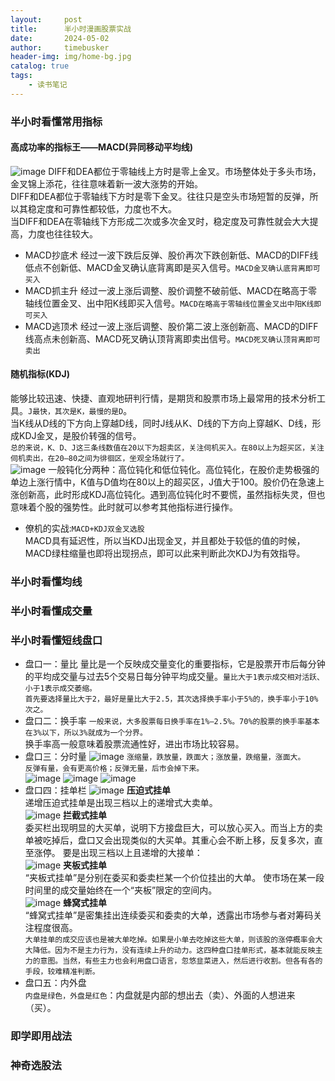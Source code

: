 ```yaml
---
layout:     post
title:      半小时漫画股票实战
date:       2024-05-02
author:     timebusker
header-img: img/home-bg.jpg
catalog: true
tags:
    - 读书笔记
---  
```


### 半小时看懂常用指标
#### 高成功率的指标王——MACD(异同移动平均线)   
![image](/img/reader/bxsmh_gpsz/20240503112833.jpg) 
DIFF和DEA都位于零轴线上方时是零上金叉。市场整体处于多头市场，金叉锦上添花，往往意味着新一波大涨势的开始。    
DIFF和DEA都位于零轴线下方时是零下金叉。往往只是空头市场短暂的反弹，所以其稳定度和可靠性都较低，力度也不大。        
当DIFF和DEA在零轴线下方形成二次或多次金叉时，稳定度及可靠性就会大大提高，力度也往往较大。      
- MACD抄底术
经过一波下跌后反弹、股价再次下跌创新低、MACD的DIFF线低点不创新低、MACD金叉确认底背离即是买入信号。`MACD金叉确认底背离即可买入`        
- MACD抓主升
经过一波上涨后调整、股价调整不破前低、MACD在略高于零轴线位置金叉、出中阳K线即买入信号。`MACD在略高于零轴线位置金叉出中阳K线即可买入`     
- MACD逃顶术
经过一波上涨后调整、股价第二波上涨创新高、MACD的DIFF线高点未创新高、MACD死叉确认顶背离即卖出信号。`MACD死叉确认顶背离即可卖出`     

#### 随机指标(KDJ)
能够比较迅速、快捷、直观地研判行情，是期货和股票市场上最常用的技术分析工具。`J最快，其次是K，最慢的是D`。       
当K线从D线的下方向上穿越D线，同时J线从K、D线的下方向上穿越K、D线，形成KDJ金叉，是股价转强的信号。       
`总的来说，K、D、J这三条线数值在20以下为超卖区，关注伺机买入。在80以上为超买区，关注伺机卖出，在20—80之间为徘徊区，坐观全场就行了。`           
![image](/img/reader/bxsmh_gpsz/20240503115648.jpg) 
一般钝化分两种：高位钝化和低位钝化。高位钝化，在股价走势极强的单边上涨行情中，K值与D值均在80以上的超买区，J值大于100。股价仍在急速上涨创新高，此时形成KDJ高位钝化。遇到高位钝化时不要慌，虽然指标失灵，但也意味着个股的强势性。此时就可以参考其他指标进行操作。            
- 僚机的实战:`MACD+KDJ双金叉选股`    
MACD具有延迟性，所以当KDJ出现金叉，并且都处于较低的值的时候，MACD绿柱缩量也即将出现拐点，即可以此来判断此次KDJ为有效指导。     

### 半小时看懂均线



### 半小时看懂成交量


### 半小时看懂短线盘口
- 盘口一：量比
量比是一个反映成交量变化的重要指标，它是股票开市后每分钟的平均成交量与过去5个交易日每分钟平均成交量。`量比大于1表示成交相对活跃、小于1表示成交萎缩。`       
`首先要选择量比大于2，最好是量比大于2.5，其次选择换手率小于5%的，换手率小于10%次之。`        
- 盘口二：换手率
`一般来说，大多股票每日换手率在1%—2.5%。70%的股票的换手率基本在3%以下，所以3%就成为一个分界。`      
换手率高一般意味着股票流通性好，进出市场比较容易。       
- 盘口三：分时量
![image](/img/reader/bxsmh_gpsz/20240503121248.jpg) 
`涨缩量，跌放量，跌面大；涨放量，跌缩量，涨面大。`      
`反弹有量，会有更高价格；反弹无量，后市会掉下来。`           
![image](/img/reader/bxsmh_gpsz/20240503132649.jpg) 
![image](/img/reader/bxsmh_gpsz/20240503132744.jpg) 
![image](/img/reader/bxsmh_gpsz/20240503132853.jpg) 
- 盘口四：挂单栏
![image](/img/reader/bxsmh_gpsz/20240503133319.jpg) 
**压迫式挂单**       
递增压迫式挂单是出现三档以上的递增式大卖单。         
![image](/img/reader/bxsmh_gpsz/20240503133448.jpg) 
**拦截式挂单**     
委买栏出现明显的大买单，说明下方接盘巨大，可以放心买入。而当上方的卖单被吃掉后，盘口又会出现类似的大买单。其重心会不断上移，反复多次，直至涨停。
要是出现三档以上且递增的大接单：       
![image](/img/reader/bxsmh_gpsz/20240503133743.jpg) 
**夹板式挂单**     
“夹板式挂单”是分别在委买和委卖栏某一个价位挂出的大单。 使市场在某一段时间里的成交量始终在一个“夹板”限定的空间内。     
![image](/img/reader/bxsmh_gpsz/20240503134046.jpg) 
**蜂窝式挂单**     
“蜂窝式挂单”是密集挂出连续委买和委卖的大单，透露出市场参与者对筹码关注程度很高。         
`大单挂单的成交应该也是被大单吃掉。如果是小单去吃掉这些大单，则该股的涨停概率会大大降低。因为不是主力行为，没有连续上升的动力。这四种盘口挂单形式，基本就能反映主力的意图。当然，有些主力也会利用盘口语言，忽悠韭菜进入，然后进行收割。但各有各的手段，较难精准判断。`          
- 盘口五：内外盘     
`内盘是绿色，外盘是红色`：内盘就是内部的想出去（卖）、外面的人想进来（买）。

### 即学即用战法


### 神奇选股法